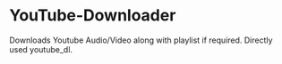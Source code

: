 # YouTube-Downloader

Downloads Youtube Audio/Video along with playlist if required. Directly used youtube_dl.
